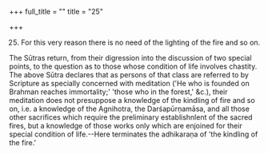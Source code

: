 +++
full_title = ""
title = "25"

+++


25. For this very reason there is no need of the lighting of the fire and so on.

The Sūtras return, from their digression into the discussion of two special points, to the question as to those whose condition of life involves chastity. The above Sūtra declares that as persons of that class are referred to by Scripture as specially concerned with meditation ('He who is founded on Brahman reaches immortality;' 'those who in the forest,' &c.), their meditation does not presuppose a knowledge of the kindling of fire and so on, i.e. a knowledge of the Agnihotra, the Darśapūrṇamāsa, and all those other sacrifices which require the preliminary establishnlent of the sacred fires, but a knowledge of those works only which are enjoined for their special condition of life.--Here terminates the adhikaraṇa of 'the kindling of the fire.'

